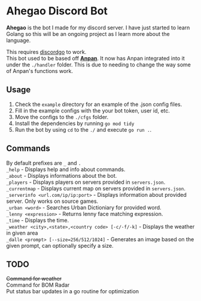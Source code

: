 # Ahegao Discord Bot
**Ahegao** is the bot I made for my discord server. I have just started to learn Golang so this will be an ongoing project as I learn more about the language.

This requires [discordgo](https://github.com/bwmarrin/discordgo) to work. <br>
This bot used to be based off **[Anpan](https://github.com/MikeModder/anpan/)**. It now has Anpan integrated into it under the `./handler` folder. This is due to needing to change the way some of Anpan's functions work.

## Usage
1. Check the `example` directory for an example of the .json config files. <br>
2. Fill in the example configs with the your bot token, user id, etc.
3. Move the configs to the `./cfgs` folder. 
4. Install the dependencies by running `go mod tidy`
5. Run the bot by using `cd` to the `./` and execute `go run .`.

## Commands
By default prefixes are `_` and `.`<br>
`_help` - Displays help and info about commands. <br>
`_about` - Displays informations about the bot. <br>
`_players` - Displays players on servers provided in `servers.json`. <br>
`_currentmap` - Displays current map on servers provided in `servers.json`. <br>
`_serverinfo <url.com/ip/ip:port>` - Displays information about provided server. Only works on source games. <br>
`_urban <word>` - Searches Urban Dictioniary for provided word. <br>
`_lenny <expression>` - Returns lenny face matching expression. <br>
`_time` - Displays the time. <br>
`_weather <city>,<state>,<country code> [-c/-f/-k]` - Displays the weather in given area <br>
`_dalle <prompt> [--size=256/512/1024]` - Generates an image based on the given prompt, can optionally specify a size.

## TODO
~~Command for weather<br>~~
Command for BOM Radar<br>
Put status bar updates in a go routine for optimization <br>
